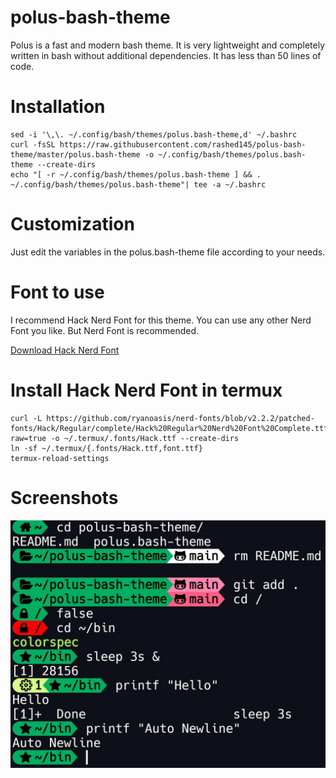 # polus-bash-theme
Polus is a fast and modern bash theme. It is very lightweight and completely written in bash without additional dependencies. It has less than 50 lines of code.
# Installation
```
sed -i '\,\. ~/.config/bash/themes/polus.bash-theme,d' ~/.bashrc
curl -fsSL https://raw.githubusercontent.com/rashed145/polus-bash-theme/master/polus.bash-theme -o ~/.config/bash/themes/polus.bash-theme --create-dirs
echo "[ -r ~/.config/bash/themes/polus.bash-theme ] && . ~/.config/bash/themes/polus.bash-theme"| tee -a ~/.bashrc
```
# Customization
Just edit the variables in the polus.bash-theme file according to your needs.
# Font to use
I recommend Hack Nerd Font for this theme.
You can use any other Nerd Font you like.
But Nerd Font is recommended.

[Download Hack Nerd Font](https://github.com/ryanoasis/nerd-fonts/blob/v2.2.2/patched-fonts/Hack/Regular/complete/Hack%20Regular%20Nerd%20Font%20Complete.ttf?raw=true)

# Install Hack Nerd Font in termux
```
curl -L https://github.com/ryanoasis/nerd-fonts/blob/v2.2.2/patched-fonts/Hack/Regular/complete/Hack%20Regular%20Nerd%20Font%20Complete.ttf?raw=true -o ~/.termux/.fonts/Hack.ttf --create-dirs
ln -sf ~/.termux/{.fonts/Hack.ttf,font.ttf}
termux-reload-settings
```
# Screenshots
![](screenshot.jpg)
